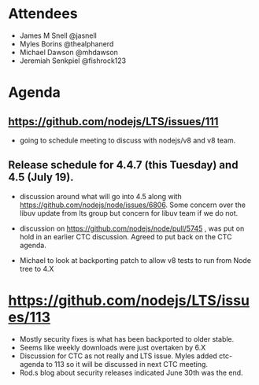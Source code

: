 # Attendees

* James M Snell @jasnell
* Myles Borins @thealphanerd
* Michael Dawson @mhdawson
* Jeremiah Senkpiel @fishrock123

# Agenda

## https://github.com/nodejs/LTS/issues/111

* going to schedule meeting to discuss with nodejs/v8 and v8 team.

## Release schedule for 4.4.7 (this Tuesday) and 4.5 (July 19).
*  discussion around what will go into 4.5 along with https://github.com/nodejs/node/issues/6806.  Some concern over the libuv update from lts group but concern for libuv team if we do not.

* discussion on https://github.com/nodejs/node/pull/5745 , was put on hold in an earlier CTC discussion. Agreed to put back on the CTC agenda.

* Michael to look at backporting patch to allow v8 tests to run from Node tree to 4.X

# https://github.com/nodejs/LTS/issues/113

* Mostly security fixes is what has been backported to older stable.
* Seems like weekly downloads were just overtaken by 6.X
* Discussion for CTC as not really and LTS issue.  Myles added ctc-agenda to 113 so it will be discussed in next CTC meeting.
* Rod.s blog about security releases indicated June 30th was the end.
